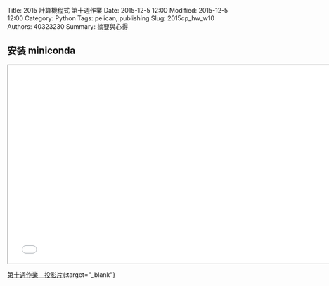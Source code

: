 Title: 2015 計算機程式 第十週作業
Date: 2015-12-5 12:00
Modified: 2015-12-5 12:00
Category: Python
Tags: pelican, publishing
Slug: 2015cp_hw_w10
Authors: 40323230
Summary: 摘要與心得

<h2>安裝 miniconda</h2>

<iframe src="40323230_cp_w10.html" width="750" height="450"></iframe>

[第十週作業　投影片](40323230_cp_w10.html){:target="_blank"}
